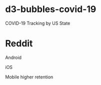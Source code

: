 # d3-bubbles-covid-19

COVID-19 Tracking by US State

# Reddit

Android

iOS 

Mobile higher retention

